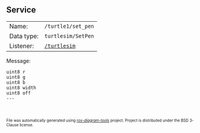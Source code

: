 <!--
File was automatically generated using 'ros-diagram-tools' project.
Project is distributed under the BSD 3-Clause license.
-->

## Service


|     |     |
| --- | --- |
| Name: | `/turtle1/set_pen` |
| Data type: | `turtlesim/SetPen` |
| Listener: | [`/turtlesim`](n__turtlesim.html) |

Message:
```
uint8 r
uint8 g
uint8 b
uint8 width
uint8 off
---


```



</br>
<font size="1">
File was automatically generated using <a href="https://github.com/anetczuk/ros-diagram-tools"><i>ros-diagram-tools</i></a> project.
Project is distributed under the BSD 3-Clause license.
</font>

